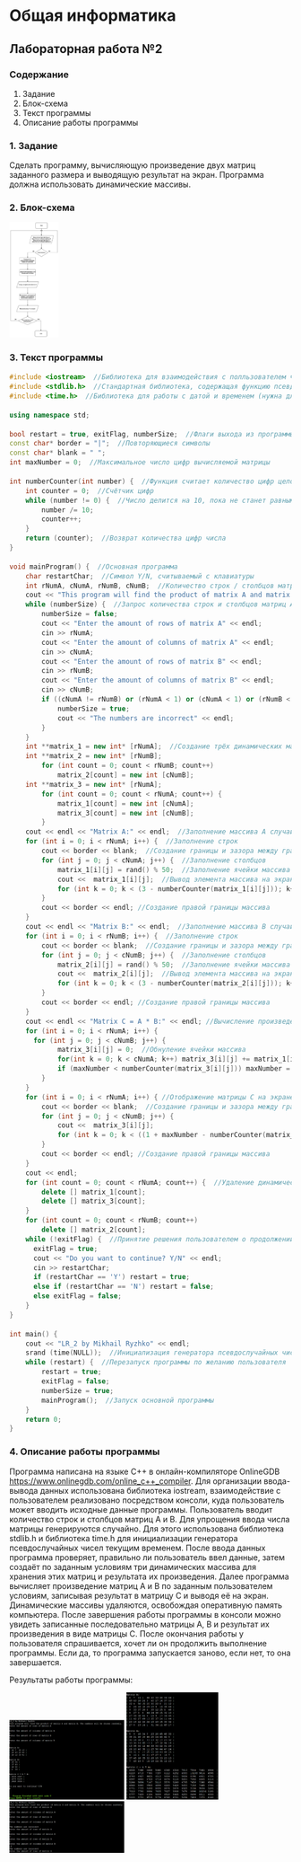 
# Общая информатика

## Лабораторная работа №2

### Содержание

1. Задание
2. Блок-схема
3. Текст программы
4. Описание работы программы

### 1. Задание

Сделать программу, вычисляющую произведение двух матриц заданного размера и выводящую результат на экран. Программа должна использовать динамические массивы.

### 2. Блок-схема

<img src="./Files/LR24.jpg" style="zoom:20%" />

### 3. Текст программы

```c++
#include <iostream>  //Библиотека для взаимодействия с полльзователем через консоль
#include <stdlib.h>  //Стандартная библиотека, содержащая функцию псевдослучайной генерации чисел
#include <time.h>  //Библиотека для работы с датой и временем (нужна для инициализации случайной генерации чисел)

using namespace std;

bool restart = true, exitFlag, numberSize;  //Флаги выхода из программы / повторного запуска программы
const char* border = "|";  //Повторяющиеся символы
const char* blank = " ";
int maxNumber = 0;  //Максимальное число цифр вычисляемой матрицы

int numberCounter(int number) {  //Функция считает количество цифр целого числа, которое в неё поступает
    int counter = 0;  //Счётчик цифр
    while (number != 0) {  //Число делится на 10, пока не станет равным нулю, одновременно считается количество произведённый операций
	    number /= 10;
	    counter++;
	}
    return (counter);  //Возврат количества цифр числа
}

void mainProgram() {  //Основная программа
	char restartChar;  //Символ Y/N, считываемый с клавиатуры
	int rNumA, cNumA, rNumB, cNumB;  //Количество строк / столбцов матриц A и B
	cout << "This program will find the product of matrix A and matrix B. The numbers will be chosen randomly." << endl;
	while (numberSize) {  //Запрос количества строк и столбцов матриц A и B с клавиатуры. Запрос повторяетсяЮ если введены неправильные числа
	    numberSize = false;
	    cout << "Enter the amount of rows of matrix A" << endl;
	    cin >> rNumA;
	    cout << "Enter the amount of columns of matrix A" << endl;
	    cin >> cNumA;
	    cout << "Enter the amount of rows of matrix B" << endl;
	    cin >> rNumB;
        cout << "Enter the amount of columns of matrix B" << endl;
	    cin >> cNumB;
	    if ((cNumA != rNumB) or (rNumA < 1) or (cNumA < 1) or (rNumB < 1) or (cNumB < 1) or (rNumA > 10) or (cNumA > 10) or (rNumB > 10) or (cNumB > 10)) { //Ограничения по вводу чисел
	        numberSize = true;
	        cout << "The numbers are incorrect" << endl;
	    }
	}
	int **matrix_1 = new int* [rNumA];  //Создание трёх динамических массивов - для матриц A, B, и матрицы C для хранения результата
    int **matrix_2 = new int* [rNumB];
        for (int count = 0; count < rNumB; count++)
            matrix_2[count] = new int [cNumB];
    int **matrix_3 = new int* [rNumA];
        for (int count = 0; count < rNumA; count++) {
            matrix_1[count] = new int [cNumA];
            matrix_3[count] = new int [cNumB];
        }
    cout << endl << "Matrix A:" << endl;  //Заполнение массива A случайными числами и вывод его на экран
    for (int i = 0; i < rNumA; i++) {  //Заполнение строк
        cout << border << blank;  //Создание границы и зазора между границей и первым числом
        for (int j = 0; j < cNumA; j++) {  //Заполнение столбцов
            matrix_1[i][j] = rand() % 50;  //Заполнение ячейки массива случайным числом
            cout <<  matrix_1[i][j];  //Вывод элемента массива на экран
            for (int k = 0; k < (3 - numberCounter(matrix_1[i][j])); k++) cout << blank;  //Добавление пробелов для ровного отображения матрицы
        }
        cout << border << endl; //Создание правой границы массива
    }
    cout << endl << "Matrix B:" << endl;  //Заполнение массива B случайными числами и вывод его на экран
    for (int i = 0; i < rNumB; i++) {  //Заполнение строк
        cout << border << blank;  //Создание границы и зазора между границей и первым числом
        for (int j = 0; j < cNumB; j++) {  //Заполнение столбцов
            matrix_2[i][j] = rand() % 50;  //Заполнение ячейки массива случайным числом
            cout <<  matrix_2[i][j];  //Вывод элемента массива на экран
            for (int k = 0; k < (3 - numberCounter(matrix_2[i][j])); k++) cout << blank;  //Добавление пробелов для ровного отображения матрицы
        }
        cout << border << endl; //Создание правой границы массива
    }
    cout << endl << "Matrix C = A * B:" << endl; //Вычисление произведения матриц A и B
    for (int i = 0; i < rNumA; i++) {
      for (int j = 0; j < cNumB; j++) {
            matrix_3[i][j] = 0;  //Обнуление ячейки массива
            for(int k = 0; k < cNumA; k++) matrix_3[i][j] += matrix_1[i][k]*matrix_2[k][j];  //Вычисление произведения матриц по правилам и запись результата в массив C
            if (maxNumber < numberCounter(matrix_3[i][j])) maxNumber = numberCounter(matrix_3[i][j]);  //Вычисление максимальной длины числа матрицы C для её ровного отображения в дальнейшем
        }
    }
    for (int i = 0; i < rNumA; i++) { //Отображение матрицы C на экране
        cout << border << blank;  //Создание границы и зазора между границей и первым числом
        for (int j = 0; j < cNumB; j++) {
            cout <<  matrix_3[i][j];
            for (int k = 0; k < ((1 + maxNumber - numberCounter(matrix_3[i][j]))); k++) cout << blank;  //Добавление пробелов для ровного отображения матрицы
        }
        cout << border << endl; //Создание правой границы массива
    }
    cout << endl;
    for (int count = 0; count < rNumA; count++) {  //Удаление динамических массивов
        delete [] matrix_1[count];
        delete [] matrix_3[count];
    }
    for (int count = 0; count < rNumB; count++)
        delete [] matrix_2[count];
	while (!exitFlag) {  //Принятие решения пользователем о продолжении выполнения или о прекращении работы программы
	  exitFlag = true;
	  cout << "Do you want to continue? Y/N" << endl;
	  cin >> restartChar;
      if (restartChar == 'Y') restart = true;
	  else if (restartChar == 'N') restart = false;
	  else exitFlag = false;
	}
}

int main() {
	cout << "LR_2 by Mikhail Ryzhko" << endl;
	srand (time(NULL));  //Инициализация генератора псевдослучайных чисел текущим временем для генерации различных чисел при каждом новом запуске программы
	while (restart) {  //Перезапуск программы по желанию пользователя
	    restart = true;
	    exitFlag = false;
	    numberSize = true;
	    mainProgram();  //Запуск основной программы
	}
	return 0;
}
```

### 4. Описание работы программы

Программа написана на языке C++ в онлайн-компиляторе OnlineGDB <https://www.onlinegdb.com/online_c++_compiler>. Для организации ввода-вывода данных использована библиотека iostream, взаимодействие с пользователем реализовано посредством консоли, куда пользователь может вводить исходные данные программы. Пользователь вводит количество строк и столбцов матриц A и B. Для упрощения ввода числа матрицы генерируются случайно. Для этого использована библиотека stdlib.h и библиотека time.h для инициализации генератора псевдослучайных чисел текущим временем. После ввода данных программа проверяет, правильно ли пользователь ввел данные, затем создаёт по заданным условиям три динамических массива для хранения этих матриц и результата их произведения. Далее программа вычисляет произведение матриц A и B по заданным пользователем условиям, записывая результат в матрицу C и выводя её на экран. Динамические массивы удаляются, освобождая оперативную память компьютера. После завершения работы программы в консоли можно увидеть записанные последовательно матрицы A, B и результат их произведения в виде матрицы C. После окончания работы у пользователя спрашивается, хочет ли он продолжить выполнение программы. Если да, то программа запускается заново, если нет, то она завершается.

Результаты работы программы:

<img src="./Files/LR21.png" style="zoom:20%" />
<img src="./Files/LR22.png" style="zoom:20%" />
<img src="./Files/LR23.png" style="zoom:20%" />
